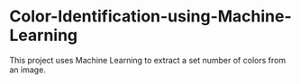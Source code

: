 # Color-Identification-using-Machine-Learning
This project uses Machine Learning to extract a set number of colors from an image.
